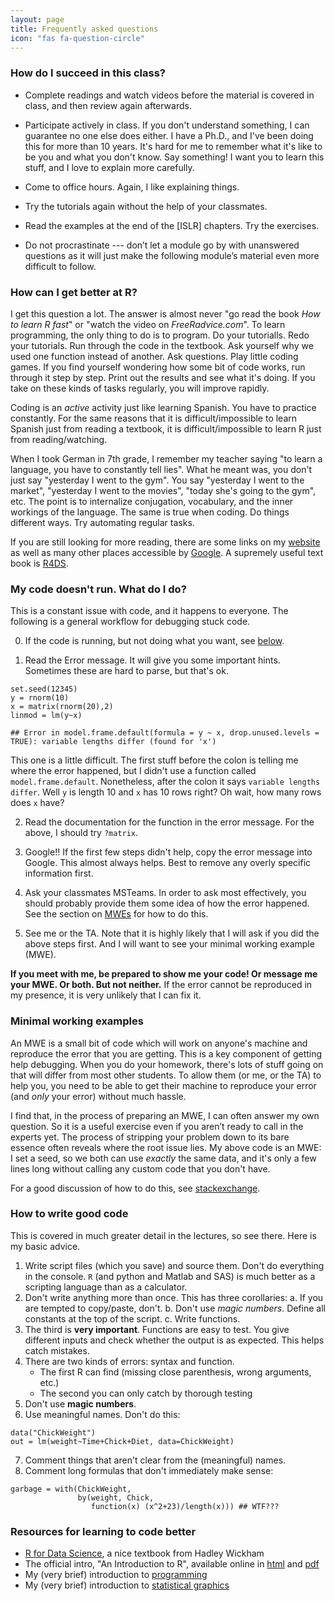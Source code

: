 ```yaml
---
layout: page
title: Frequently asked questions
icon: "fas fa-question-circle"
---
```





### How do I succeed in this class?

* Complete readings and watch videos before the material is covered in class, and then review again afterwards.

* Participate actively in class. If you don't understand something, I can guarantee no one else does either. I have a Ph.D., and I've been doing this for more than 10 years. It's hard for me to remember what it's like to be you and what you don't know. Say something! I want you to learn this stuff, and I love to explain more carefully.

* Come to office hours. Again, I like explaining things.

* Try the tutorials again without the help of your classmates. 

* Read the examples at the end of the \[ISLR\] chapters. Try the exercises.

* Do not procrastinate --- don’t let a module go by with unanswered questions as it will just make the following module’s material even more difficult to follow.

### How can I get better at R?

I get this question a lot. The answer is almost never "go read the book _How to learn R fast_" or "watch the video on _FreeRadvice.com_". To learn programming, the only thing to do is to program. Do your tutorialls. Redo your tutorials. Run through the code in the textbook. Ask yourself why we used one function instead of another. Ask questions. Play little coding games. If you find yourself wondering how some bit of code works, run through it step by step. Print out the results and see what it's doing. If you take on these kinds of tasks regularly, you will improve rapidly. 

Coding is an _active_ activity just like learning Spanish. You have to practice constantly. For the same reasons that it is difficult/impossible to learn Spanish just from reading a textbook, it is difficult/impossible to learn R just from reading/watching.

When I took German in 7th grade, I remember my teacher saying "to learn a language, you have to constantly tell lies". What he meant was, you don't just say "yesterday I went to the gym". You say "yesterday I went to the market", "yesterday I went to the movies", "today she's going to the gym", etc. The point is to internalize conjugation, vocabulary, and the inner workings of the language. The same is true when coding. Do things different ways. Try automating regular tasks. 

If you are still looking for more reading, there are some links on my [website](https://dajmcdon.github.io/code-links/) as well as many other places accessible by [Google](http://www.google.com/). A supremely useful text book is [R4DS](https://r4ds.had.co.nz).

### My code doesn't run. What do I do?

This is a constant issue with code, and it happens to everyone. The following is a general workflow for debugging stuck code.

0. If the code is running, but not doing what you want, see [below](#how-to-write-good-code).

1. Read the Error message. It will give you some important hints. Sometimes these are hard to parse, but that's ok.

```
set.seed(12345)
y = rnorm(10)
x = matrix(rnorm(20),2)
linmod = lm(y~x)
```

```
## Error in model.frame.default(formula = y ~ x, drop.unused.levels = TRUE): variable lengths differ (found for 'x')
```
This one is a little difficult. The first stuff before the colon is telling me where the error happened, but I didn't use a function called `model.frame.default`. Nonetheless, after the colon it says `variable lengths differ`. Well `y` is length 10 and `x` has 10 rows right? Oh wait, how many rows does `x` have?

2. Read the documentation for the function in the error message. For the above, I should try `?matrix`.

3. Google!! If the first few steps didn't help, copy the error message into Google. This almost always helps. Best to remove any overly specific information first.

4. Ask your classmates MSTeams. In order to ask most effectively, you should probably provide them some idea of how the error happened. See the section on [MWEs](#minimal-working-examples) for how to do this.

5. See me or the TA. Note that it is highly likely that I will ask if you did the above steps first. And I will want to see your minimal working example (MWE). 

**If you meet with me, be prepared to show me your code! Or message me your MWE. Or both. But not neither.** If the error cannot be reproduced in my presence, it is very unlikely that I can fix it.

### Minimal working examples

An MWE is a small bit of code which will work on anyone's machine and reproduce the error that you are getting. This is a key component of getting help debugging. When you do your homework, there's lots of stuff going on that will differ from most other students. To allow them (or me, or the TA) to help you, you need to be able to get their machine to reproduce your error (and *only* your error) without much hassle.

I find that, in the process of preparing an MWE, I can often answer my own question. So it is a useful exercise even if you aren’t ready to call in the experts yet. The process of stripping your problem down to its bare essence often reveals where the root issue lies. My above code is an MWE: I set a seed, so we both can use _exactly_ the same data, and it's only a few lines long without calling any custom code that you don't have.

For a good discussion of how to do this, see [stackexchange](https://stackoverflow.com/questions/5963269/how-to-make-a-great-r-reproducible-example-aka-mcve-minimal-complete-and-ver/5963610#5963610).

### How to write good code

This is covered in much greater detail in the lectures, so see there. Here is my basic advice.

1. Write script files (which you save) and source them. Don't do everything in the console. `R` (and python and Matlab and SAS) is much better as a scripting language than as a calculator.
2. Don't write anything more than once. This has three corollaries:
    a. If you are tempted to copy/paste, don't.
    b. Don't use _magic numbers_. Define all constants at the top of the script.
    c. Write functions.
3. The third is __very important__. Functions are easy to test. You give different inputs and check whether the output is as expected. This helps catch mistakes.
4. There are two kinds of errors: syntax and function.  
    * The first R can find (missing close parenthesis, wrong arguments, etc.)  
    * The second you can only catch by thorough testing 
5. Don't use __magic numbers__. 
6. Use meaningful names. Don't do this:

```
data("ChickWeight")
out = lm(weight~Time+Chick+Diet, data=ChickWeight)
```
7. Comment things that aren't clear from the (meaningful) names.
8. Comment long formulas that don't immediately make sense: 

```
garbage = with(ChickWeight, 
               by(weight, Chick, 
                  function(x) (x^2+23)/length(x))) ## WTF???
```

### Resources for learning to code better

* [R for Data Science](http://r4ds.had.co.nz), a nice textbook from Hadley Wickham
* The official intro, "An Introduction to R", available online in [html](http://cran.r-project.org/doc/manuals/R-intro.html) and [pdf](http://cran.r-project.org/doc/manuals/R-intro.pdf)
* My (very brief) introduction to [programming](https://dajmcdon.github.io/assets/code-links/programming.pdf)
* My (very brief) introduction to [statistical graphics](https://dajmcdon.github.io/assets/code-links/graphics.pdf)
